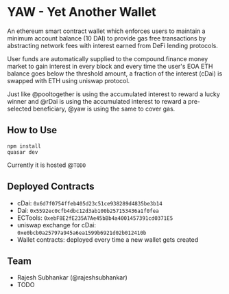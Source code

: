 # YAW - Yet Another Wallet

An ethereum smart contract wallet which enforces users to maintain a minimum account balance (10 DAI) to provide gas free transactions by abstracting network fees with interest earned from DeFi lending protocols.

User funds are automatically supplied to the compound.finance money market to gain interest in every block and every time the user's EOA ETH balance goes below the threshold amount, a fraction of the interest (cDai) is swapped with ETH using uniswap protocol.

Just like @pooltogether is using the accumulated interest to reward a lucky winner and @rDai is using the accumulated interest to reward a pre-selected beneficiary, @yaw is using the same to cover gas.

## How to Use
```
npm install
quasar dev
```
Currently it is hosted @`TODO`

## Deployed Contracts
- cDai: `0x6d7f0754ffeb405d23c51ce938289d4835be3b14`
- Dai: `0x5592ec0cfb4dbc12d3ab100b257153436a1f0fea`
- ECTools: `0xebF8E2fE235A7Ae45bBb4a4001457391cd0371E5`
- uniswap exchange for cDai: `0xe0bcb0a25797a945a6ea1599b6921d02b012410b`
- Wallet contracts: deployed every time a new wallet gets created

## Team
- Rajesh Subhankar (@rajeshsubhankar)
- TODO
